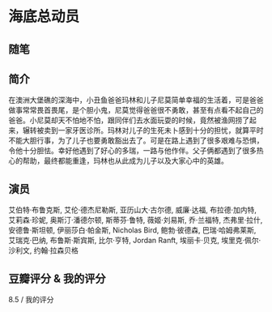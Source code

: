 # 海底总动员

## 随笔

## 简介

在澳洲大堡礁的深海中，小丑鱼爸爸玛林和儿子尼莫简单幸福的生活着，可是爸爸做事常常畏首畏尾，是个胆小鬼，尼莫觉得爸爸很不勇敢，甚至有点看不起自己的爸爸。小尼莫却天不怕地不怕，跟同伴们去水面玩耍的时候，竟然被渔网捞了起来，辗转被卖到一家牙医诊所。玛林对儿子的生死未卜感到十分的担忧，就算平时不能大胆行事，为了儿子也要勇敢豁出去了。可是在路上遇到了很多艰难与恐惧，令他十分胆怯。幸好他遇到了好心的多瑞，一路与他作伴。父子俩都遇到了很多热心的帮助，最终都能重逢，玛林也从此成为儿子以及大家心中的英雄。

## 演员

艾伯特·布鲁克斯, 艾伦·德杰尼勒斯, 亚历山大·古尔德, 威廉·达福, 布拉德·加内特, 艾莉森·珍妮, 奥斯汀·潘德尔顿, 斯蒂芬·鲁特, 薇姬·刘易斯, 乔·兰福特, 杰弗里·拉什, 安德鲁·斯坦顿, 伊丽莎白·帕金斯, Nicholas Bird, 鲍勃·彼德森, 巴瑞·哈姆弗莱斯, 艾瑞克·巴纳, 布鲁斯·斯宾斯, 比尔·亨特, Jordan Ranft, 埃丽卡·贝克, 埃里克·佩尔·沙利文, 约翰·拉森贝格

## 豆瓣评分 & 我的评分

8.5 / 我的评分
